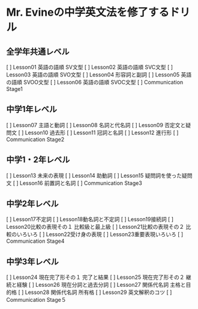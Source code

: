 # Mr. Evineの中学英文法を修了するドリル
## 全学年共通レベル
[ ] Lesson01 英語の語順 SV文型
[ ] Lesson02 英語の語順 SVC文型
[ ] Lesson03 英語の語順 SVO文型
[ ] Lesson04 形容詞と副詞
[ ] Lesson05 英語の語順 SVOO文型
[ ] Lesson06 英語の語順 SVOC文型
[ ] Communication Stage1

## 中学1年レベル
[ ] Lesson07 主語と動詞
[ ] Lesson08 名詞と代名詞
[ ] Lesson09 否定文と疑問文
[ ] Lesson10 過去形
[ ] Lesson11 冠詞と名詞
[ ] Lesson12 進行形
[ ] Communication Stage2

## 中学1・2年レベル
[ ] Lesson13 未来の表現
[ ] Lesson14 助動詞
[ ] Lesson15 疑問詞を使った疑問文
[ ] Lesson16 前置詞と名詞
[ ] Communication Stage3

## 中学2年レベル
[ ] Lesson17不定詞
[ ] Lesson18動名詞と不定詞
[ ] Lesson19接続詞
[ ] Lesson20比較の表現その１ 比較級と最上級
[ ] Lesson21比較の表現その２ 比較のいろいろ
[ ] Lesson22受け身の表現
[ ] Lesson23重要表現いろいろ
[ ] Communication Stage4

## 中学3年レベル
[ ] Lesson24 現在完了形その１ 完了と結果
[ ] Lesson25 現在完了形その２ 継続と経験
[ ] Lesson26 現在分詞と過去分詞
[ ] Lesson27 関係代名詞 主格と目的格
[ ] Lesson28 関係代名詞 所有格
[ ] Lesson29 英文解釈のコツ
[ ] Communication Stage５
